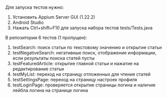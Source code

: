 Для запуска тестов нужно:
1. Установить Appium Server GUI (1.22.2)
2. Android Studio
3. Нажать Ctrl+shift+F10 для запуска набора тестов tests/Tests.java

В репозитории 6 тестов (1 пропущен):
1. testSearch: поиск статьи по текстовому значению и открытие статьи
2. testNegativeSearch: негативные поиск, отображение информации, если результаты поиска статей пусты
3. testFeaturedArticle: открытие главной статьи и нажатие на редактирование статьи
4. testMyList: переход на страницу отложенных для чтения статей 
5. testSettingsPage: переход на страницу настроек профиля
6. testLoginPage: проверяется открытие страницы логина и наличие лейбла логина на странице логина